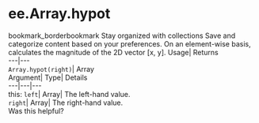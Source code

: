 
#  ee.Array.hypot
bookmark_borderbookmark Stay organized with collections  Save and categorize content based on your preferences.
On an element-wise basis, calculates the magnitude of the 2D vector [x, y]. 
Usage| Returns  
---|---  
`Array.hypot(right)`| Array  
Argument| Type| Details  
---|---|---  
this: `left`| Array| The left-hand value.  
`right`| Array| The right-hand value.  
Was this helpful?
